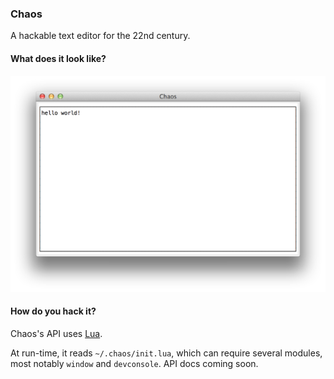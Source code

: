 ### Chaos

A hackable text editor for the 22nd century.

#### What does it look like?

![sshot.png](sshot.png)

#### How do you hack it?

Chaos's API uses [Lua](http://phrogz.net/lua/LearningLua_FromJS.html).

At run-time, it reads `~/.chaos/init.lua`, which can require several
modules, most notably `window` and `devconsole`. API docs coming soon.
